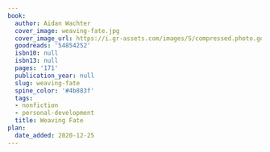 ```yaml
---
book:
  author: Aidan Wachter
  cover_image: weaving-fate.jpg
  cover_image_url: https://i.gr-assets.com/images/S/compressed.photo.goodreads.com/books/1596911413l/54854252._SY475_.jpg
  goodreads: '54854252'
  isbn10: null
  isbn13: null
  pages: '171'
  publication_year: null
  slug: weaving-fate
  spine_color: '#4b883f'
  tags:
  - nonfiction
  - personal-development
  title: Weaving Fate
plan:
  date_added: 2020-12-25
---
```

